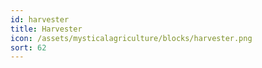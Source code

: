 ```yaml
---
id: harvester
title: Harvester
icon: /assets/mysticalagriculture/blocks/harvester.png
sort: 62
---
```


